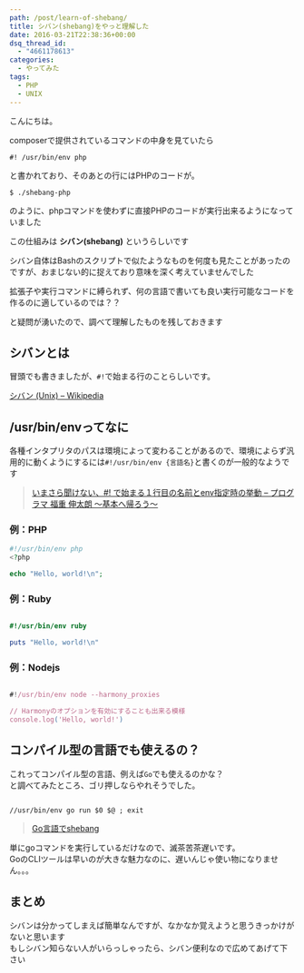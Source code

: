 ```yaml
---
path: /post/learn-of-shebang/
title: シバン(shebang)をやっと理解した
date: 2016-03-21T22:38:36+00:00
dsq_thread_id:
  - "4661178613"
categories:
  - やってみた
tags:
  - PHP
  - UNIX
---
```

こんにちは。

composerで提供されているコマンドの中身を見ていたら

```
#! /usr/bin/env php
```

と書かれており、そのあとの行にはPHPのコードが。

```
$ ./shebang-php
```

のように、phpコマンドを使わずに直接PHPのコードが実行出来るようになっていました
  
この仕組みは **シバン(shebang)** というらしいです

シバン自体はBashのスクリプトで似たようなものを何度も見たことがあったのですが、おまじない的に捉えており意味を深く考えていませんでした
  
拡張子や実行コマンドに縛られず、何の言語で書いても良い実行可能なコードを作るのに適しているのでは？？
  
と疑問が湧いたので、調べて理解したものを残しておきます

<!--more-->

シバンとは
----------------------------------------

冒頭でも書きましたが、`#!`で始まる行のことらしいです。

[シバン (Unix) &#8211; Wikipedia](https://ja.wikipedia.org/wiki/%E3%82%B7%E3%83%90%E3%83%B3_(Unix))

/usr/bin/envってなに
----------------------------------------

各種インタプリタのパスは環境によって変わることがあるので、環境によらず汎用的に動くようにするには`#!/usr/bin/env {言語名}`と書くのが一般的なようです

> [いまさら聞けない、#! で始まる１行目の名前とenv指定時の挙動 &#8211; プログラマ 福重 伸太朗 ～基本へ帰ろう～](http://d.hatena.ne.jp/japanrock_pg/20100319/1268968887)

### 例：PHP

```php
#!/usr/bin/env php
<?php

echo "Hello, world!\n";
```

<h3>
  例：Ruby
</h3>

```ruby

#!/usr/bin/env ruby

puts "Hello, world!\n"
```

<h3>
  例：Nodejs
</h3>

```javascript

#!/usr/bin/env node --harmony_proxies

// Harmonyのオプションを有効にすることも出来る模様
console.log('Hello, world!')
```

<h2>
  コンパイル型の言語でも使えるの？
</h2>

<p>
  これってコンパイル型の言語、例えば<code>Go</code>でも使えるのかな？<br />
  と調べてみたところ、ゴリ押しならやれそうでした。
</p>

```

//usr/bin/env go run $0 $@ ; exit
```

<blockquote>
  <p>
    <a href="http://qiita.com/ando-masaki/items/323c6b08e07ec4538c3d">Go言語でshebang</a>
  </p>
  
</blockquote>

<p>
  単にgoコマンドを実行しているだけなので、滅茶苦茶遅いです。<br />
  GoのCLIツールは早いのが大きな魅力なのに、遅いんじゃ使い物になりません。。。
</p>

<h2>
  まとめ
</h2>

<p>
  シバンは分かってしまえば簡単なんですが、なかなか覚えようと思うきっかけがないと思います<br />
  もしシバン知らない人がいらっしゃったら、シバン便利なので広めてあげて下さい
</p>

<div style="font-size:0px;height:0px;line-height:0px;margin:0;padding:0;clear:both">
  
</div>